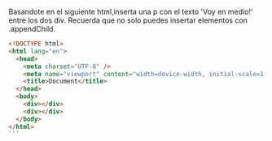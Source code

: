 Basandote en el siguiente html,inserta una p con el texto 'Voy en medio!' entre los dos div. Recuerda que no solo puedes insertar elementos con .appendChild.

````html
<!DOCTYPE html>
<html lang="en">
  <head>
    <meta charset="UTF-8" />
    <meta name="viewport" content="width=device-width, initial-scale=1.0" />
    <title>Document</title>
  </head>
  <body>
    <div></div>
    <div></div>
  </body>
</html>
```
````
